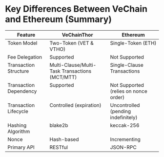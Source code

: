 # Key Differences Between VeChain and Ethereum (Summary)

<table><thead><tr><th valign="top">Feature</th><th valign="top">VeChainThor</th><th valign="top">Ethereum</th></tr></thead><tbody><tr><td valign="top">Token Model</td><td valign="top">Two-Token (VET &#x26; VTHO)</td><td valign="top">Single-Token (ETH)</td></tr><tr><td valign="top">Fee Delegation</td><td valign="top">Supported</td><td valign="top">Not Supported</td></tr><tr><td valign="top">Transaction Structure</td><td valign="top">Multi-Clause/Multi-Task Transactions (MCT/MTT)</td><td valign="top">Single-Clause Transactions</td></tr><tr><td valign="top">Transaction Dependency</td><td valign="top">Supported</td><td valign="top">Not Supported (relies on nonce order)</td></tr><tr><td valign="top">Transaction Lifecycle</td><td valign="top">Controlled (expiration)</td><td valign="top">Uncontrolled (pending indefinitely)</td></tr><tr><td valign="top">Hashing Algorithm</td><td valign="top">blake2b</td><td valign="top">keccak-256</td></tr><tr><td valign="top">Nonce</td><td valign="top">Hash-based</td><td valign="top">Incrementing</td></tr><tr><td valign="top">Primary API</td><td valign="top">RESTful</td><td valign="top">JSON-RPC</td></tr></tbody></table>
